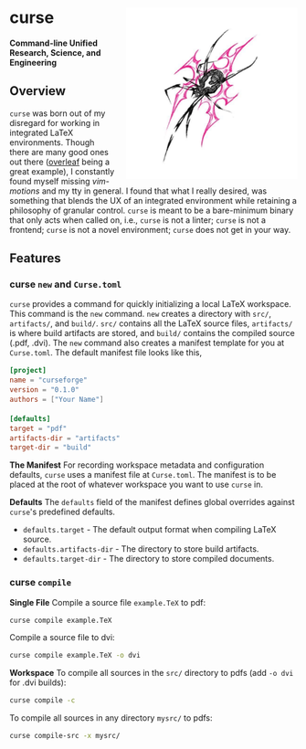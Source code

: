 # curse <img src="https://github.com/phasewalk1/curse/blob/master/docs/IMG_5757.JPG" height=300 align="right" style="padding-left: 20px;">
__Command-line Unified Research, Science, and Engineering__

## Overview

`curse` was born out of my disregard for working in integrated LaTeX environments. Though there are many good ones out there ([overleaf](https://www.overleaf.com) being a great example), I constantly found myself missing _vim-motions_ and my tty in general. I found that what I really desired, was something that blends the UX of an integrated environment while retaining a philosophy of granular control. `curse` is meant to be a bare-minimum binary that only acts when called on, i.e., `curse` is not a linter; `curse` is not a frontend; `curse` is not a novel environment; `curse` does not get in your way.

## Features

### curse `new` and `Curse.toml`

`curse` provides a command for quickly initializing a local LaTeX workspace. This command is the `new` command. `new` creates a directory with `src/`, `artifacts/`, and `build/`. `src/` contains all the LaTeX source files, `artifacts/` is where build artifacts are stored, and `build/` contains the compiled source (.pdf, .dvi). The `new` command also creates a manifest template for you at `Curse.toml`. The default manifest file looks like this,

```toml
[project]
name = "curseforge"
version = "0.1.0"
authors = ["Your Name"]

[defaults]
target = "pdf"
artifacts-dir = "artifacts"
target-dir = "build"
```

**The Manifest**
For recording workspace metadata and configuration defaults, `curse` uses a manifest file at `Curse.toml`. The manifest is to be placed at the root of whatever workspace you want to use `curse` in.

**Defaults**
The `defaults` field of the manifest defines global overrides against `curse`'s predefined defaults.

- `defaults.target` - The default output format when compiling LaTeX source.
- `defaults.artifacts-dir` - The directory to store build artifacts.
- `defaults.target-dir` - The directory to store compiled documents.

### curse `compile`

**Single File**
Compile a source file `example.TeX` to pdf:

```bash
curse compile example.TeX
```

Compile a source file to dvi:

```bash
curse compile example.TeX -o dvi
```

**Workspace**
To compile all sources in the `src/` directory to pdfs (add `-o dvi` for .dvi builds):

```bash
curse compile -c
```

To compile all sources in any directory `mysrc/` to pdfs:

```bash
curse compile-src -x mysrc/
```
